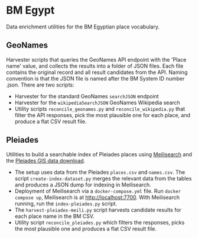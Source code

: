 # BM Egypt

Data enrichment utilities for the BM Egyptian place vocabulary.

## GeoNames

Harvester scripts that queries the GeoNames API endpoint with the 'Place name' value,
and collects the results into a folder of JSON files. Each file contains the original 
record and all result candidates from the API. Naming convention is that the JSON
file is named after the BM System ID number <system-id>.json. There are two scripts:

- Harvester for the standard GeoNames `searchJSON` endpoint
- Harvester for the `wikipediaSearchJSON` GeoNames Wikipedia search
- Utility scripts `reconcile_geonames.py` and `reconcile_wikipedia.py` that filter the API
  responses, pick the most plausible one for each place, and produce a flat CSV result file. 

## Pleiades

Utilities to build a searchable index of Pleiades places using [Meilisearch](https://www.meilisearch.com/)
and the [Pleiades GIS data download](https://atlantides.org/downloads/pleiades/gis/).

- The setup uses data from the Pleiades `places.csv` and `names.csv`. The script `create-index-dataset.py` 
  merges the relevant data from the tables and produces a JSON dump for indexing in Meilisearch.
- Deployment of Meilisearch via a `docker-compose.yml` file. Run `docker compose up`, Meilisearch is at 
  <http://localhost:7700>. With Meilisearch running, run the `index-pleiades.py` script.
- The `harvest-pleiades-meili.py` script harvests candidate results for each place name in the BM CSV.
- Utility script `reconcile_pleiades.py` which filters the responses, picks the most plausible one
  and produces a flat CSV result file.
